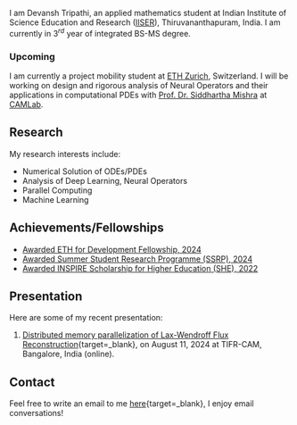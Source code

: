 I am Devansh Tripathi, an applied mathematics student at Indian Institute of Science Education and Research ([IISER](https://www.iisertvm.ac.in)), Thiruvananthapuram, India. I am currently in $3^{rd}$ year of integrated BS-MS degree.  

### Upcoming 

I am currently a project mobility student at [ETH Zurich](https://ethz.ch/en.html), Switzerland. I will be working on design and rigorous analysis of Neural Operators and their applications in computational PDEs with [Prof. Dr. Siddhartha Mishra](https://camlab.ethz.ch/the-group/group-head.html) at [CAMLab](https://camlab.ethz.ch/).

## Research
My research interests include:  

- Numerical Solution of ODEs/PDEs 
- Analysis of Deep Learning, Neural Operators 
- Parallel Computing  
- Machine Learning

## Achievements/Fellowships

- [Awarded ETH for Development Fellowship, 2024](one-pager/eth4d.md)
- [Awarded Summer Student Research Programme (SSRP), 2024](one-pager/ssrp_tifrcam.md)
- [Awarded INSPIRE Scholarship for Higher Education (SHE), 2022](one-pager/inspire_she.md)

## Presentation
Here are some of my recent presentation:  

1. [Distributed memory parallelization of Lax-Wendroff Flux Reconstruction](https://github.com/Devansh1106/internship_tifr_cam2024/blob/main/Presentation_TIFR_internship.pdf){target=_blank}, on August 11, 2024 at TIFR-CAM, Bangalore, India (online).

## Contact
Feel free to write an email to me [here](mailto:devansh22@iisertvm.ac.in){target=_blank}, I enjoy email conversations!